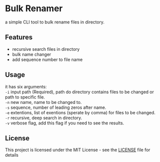 # Bulk Renamer

a simple CLI tool to bulk rename files in directory.

## Features

- recursive search files in directory
- bulk name changer
- add sequence number to file name

## Usage

it has six arguments:
<br/>
`-i` input path (Required), path do directory contains files to be changed or path to specific file. 
<br/>
`-n` new name, name to be changed to.
<br/>
`-s` sequence, number of leading zeros after name.
<br/>
`-e` extentions, list of exentions (sperate by comma) for files to be changed.
<br/>
`-r` recursive, deep search in directory.
<br/>
`-v` verbose flag, add this flag if you need to see the results.
<br/>

## License

This project is licensed under the MIT License - see the [LICENSE](LICENSE) file for details